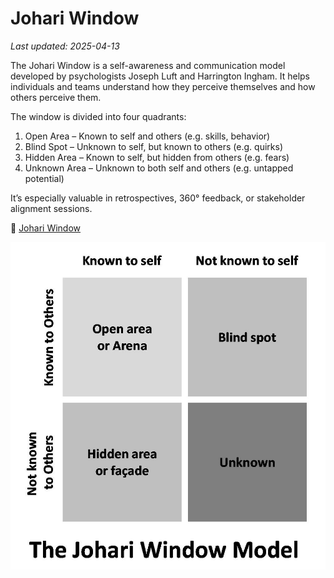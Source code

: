 # Johari Window

_Last updated: 2025-04-13_

The Johari Window is a self-awareness and communication model developed by psychologists Joseph Luft and Harrington Ingham. It helps individuals and teams understand how they perceive themselves and how others perceive them.

The window is divided into four quadrants:
1. Open Area – Known to self and others (e.g. skills, behavior)
2. Blind Spot – Unknown to self, but known to others (e.g. quirks)
3. Hidden Area – Known to self, but hidden from others (e.g. fears)
4. Unknown Area – Unknown to both self and others (e.g. untapped potential)

It’s especially valuable in retrospectives, 360° feedback, or stakeholder alignment sessions.

🔗 [Johari Window](https://en.wikipedia.org/wiki/Johari_window)

![Johari Window](../../images/johari_window.jpg)